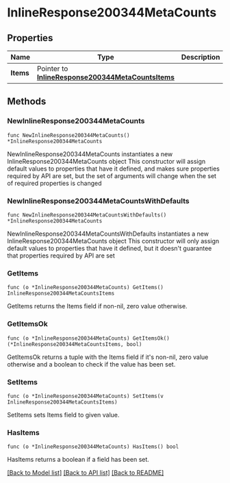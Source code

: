# InlineResponse200344MetaCounts

## Properties

Name | Type | Description | Notes
------------ | ------------- | ------------- | -------------
**Items** | Pointer to [**InlineResponse200344MetaCountsItems**](InlineResponse200344MetaCountsItems.md) |  | [optional] 

## Methods

### NewInlineResponse200344MetaCounts

`func NewInlineResponse200344MetaCounts() *InlineResponse200344MetaCounts`

NewInlineResponse200344MetaCounts instantiates a new InlineResponse200344MetaCounts object
This constructor will assign default values to properties that have it defined,
and makes sure properties required by API are set, but the set of arguments
will change when the set of required properties is changed

### NewInlineResponse200344MetaCountsWithDefaults

`func NewInlineResponse200344MetaCountsWithDefaults() *InlineResponse200344MetaCounts`

NewInlineResponse200344MetaCountsWithDefaults instantiates a new InlineResponse200344MetaCounts object
This constructor will only assign default values to properties that have it defined,
but it doesn't guarantee that properties required by API are set

### GetItems

`func (o *InlineResponse200344MetaCounts) GetItems() InlineResponse200344MetaCountsItems`

GetItems returns the Items field if non-nil, zero value otherwise.

### GetItemsOk

`func (o *InlineResponse200344MetaCounts) GetItemsOk() (*InlineResponse200344MetaCountsItems, bool)`

GetItemsOk returns a tuple with the Items field if it's non-nil, zero value otherwise
and a boolean to check if the value has been set.

### SetItems

`func (o *InlineResponse200344MetaCounts) SetItems(v InlineResponse200344MetaCountsItems)`

SetItems sets Items field to given value.

### HasItems

`func (o *InlineResponse200344MetaCounts) HasItems() bool`

HasItems returns a boolean if a field has been set.


[[Back to Model list]](../README.md#documentation-for-models) [[Back to API list]](../README.md#documentation-for-api-endpoints) [[Back to README]](../README.md)


